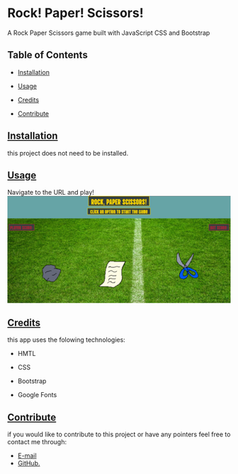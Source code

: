 # Rock! Paper! Scissors!

A Rock Paper Scissors game built with JavaScript CSS and Bootstrap

## Table of Contents

* [Installation](#installation)

* [Usage](#usage)

* [Credits](#credits)

* [Contribute](#contribute)

## [Installation](#table-of-contents)

this project does not need to be installed.

## [Usage](#table-of-contents)

Navigate to the URL and play!
![r-p-s-screenshot](assets/screenshot.png)

## [Credits](#table-of-contents)

this app uses the folowing technologies:

* HMTL

* CSS

* Bootstrap

* Google Fonts

## [Contribute](#table-of-contents)
  
if you would like to contribute to this project or have any pointers  feel free to contact me through:

* [E-mail](mailto:marquez.jay444@gmail.com)
* [GitHub.](https://www.github.com/Jay-MM)
